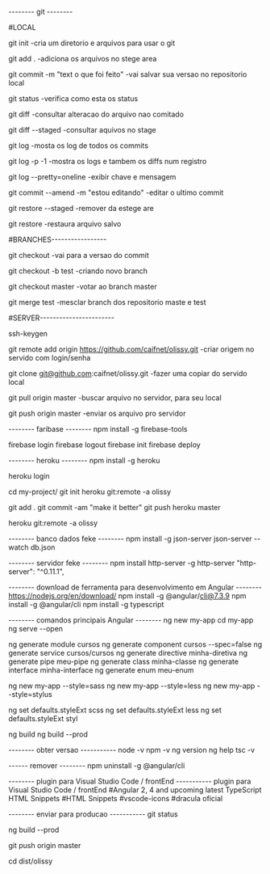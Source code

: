 -------- git --------

#LOCAL

git init
-cria um diretorio e arquivos para usar o git

git add .
-adiciona os arquivos no stege area

git commit -m "text o que foi feito"
-vai salvar sua versao no repositorio local

git status
-verifica como esta os status

git diff
-consultar alteracao do arquivo nao comitado

git diff --staged
-consultar aquivos no stage

git log
-mosta os log de todos os commits

git log -p -1
-mostra os logs e tambem os diffs num registro

git log --pretty=oneline
-exibir chave e mensagem

git commit --amend -m "estou editando"
-editar o ultimo commit

git restore --staged <arquivo>
-remover da estege are

git restore <aquivo>
-restaura arquivo salvo

#BRANCHES-----------------

git checkout <chave do commit>
-vai para a versao do commit

git checkout -b test
-criando novo branch

git checkout master
-votar ao branch master

git merge test
-mesclar branch dos repositorio maste e test

#SERVER-----------------------

ssh-keygen

git remote add origin https://github.com/caifnet/olissy.git
-criar origem no servido com login/senha

git clone git@github.com:caifnet/olissy.git
-fazer uma copiar do servido local

git pull origin master
-buscar arquivo no servidor, para seu local

git push origin master
-enviar os arquivo pro servidor

-------- faribase --------
npm install -g firebase-tools

firebase login
firebase logout
firebase init
firebase deploy


-------- heroku --------
npm install -g heroku

heroku login

cd my-project/
git init
heroku git:remote -a olissy

git add .
git commit -am "make it better"
git push heroku master

heroku git:remote -a olissy


-------- banco dados feke --------
npm install -g json-server
json-server --watch db.json


-------- servidor feke --------
npm install http-server -g
http-server
"http-server": "^0.11.1",

-------- download de ferramenta para desenvolvimento em Angular --------
https://nodejs.org/en/download/
npm install -g @angular/cli@7.3.9
npm install -g @angular/cli
npm install -g typescript


-------- comandos principais Angular --------
ng new my-app
cd my-app
ng serve --open

ng generate module     cursos
ng generate component  cursos --spec=false
ng generate service    cursos/cursos
ng generate directive  minha-diretiva
ng generate pipe       meu-pipe
ng generate class      minha-classe
ng generate interface  minha-interface
ng generate enum       meu-enum

ng new my-app --style=sass
ng new my-app --style=less
ng new my-app --style=stylus

ng set defaults.styleExt scss
ng set defaults.styleExt less
ng set defaults.styleExt styl

ng build
ng build --prod

-------- obter versao -----------
node -v
npm -v
ng version
ng help
tsc -v

------ remover --------
npm uninstall -g @angular/cli

-------- plugin para Visual Studio Code / frontEnd -----------
plugin para Visual Studio Code / frontEnd
#Angular 2, 4 and upcoming latest TypeScript HTML Snippets
#HTML Snippets
#vscode-icons
#dracula oficial

-------- enviar para producao -----------
git status

ng build --prod

git push origin master

cd dist/olissy
